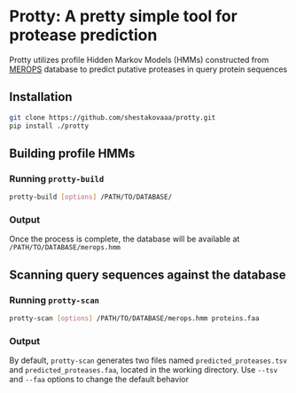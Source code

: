 # Protty: A pretty simple tool for protease prediction
Protty utilizes profile Hidden Markov Models (HMMs) constructed from [MEROPS](https://www.ebi.ac.uk/merops/) database to predict putative proteases in query protein sequences

## Installation
```bash
git clone https://github.com/shestakovaaa/protty.git
pip install ./protty
```

## Building profile HMMs
### Running `protty-build`
```bash
protty-build [options] /PATH/TO/DATABASE/
```

### Output
Once the process is complete, the database will be available at `/PATH/TO/DATABASE/merops.hmm`

## Scanning query sequences against the database
### Running `protty-scan`
```bash
protty-scan [options] /PATH/TO/DATABASE/merops.hmm proteins.faa
```

### Output
By default, `protty-scan` generates two files named `predicted_proteases.tsv` and `predicted_proteases.faa`, located in the working directory. Use `--tsv` and `--faa` options to change the default behavior

